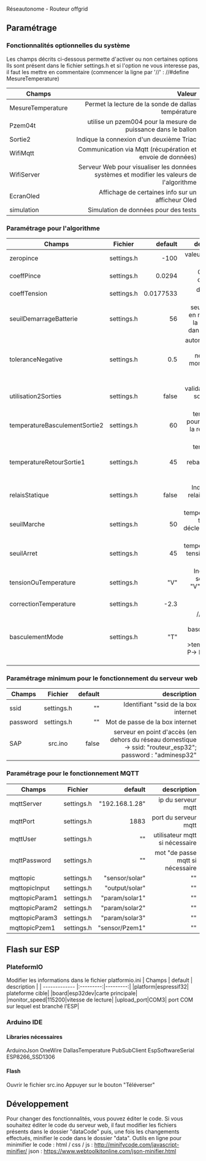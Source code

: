  Réseautonome - Routeur offgrid


## Paramétrage
### Fonctionnalités optionnelles du système
Les champs décrits ci-dessous permette d'activer ou non certaines options
Ils sont présent dans le fichier settings.h et si l'option ne vous interesse pas, il faut les mettre en commentaire (commencer la ligne par '//' : //#define  MesureTemperature)

| Champs      |     Valeur |
| ------------- | ---------: |
| MesureTemperature      |       Permet la lecture de la sonde de dallas température  |
| Pzem04t      |       utilise un pzem004 pour la mesure de puissance dans le ballon  |
| Sortie2      |       Indique la connexion d'un deuxième Triac  |
| WifiMqtt      |       Communication via Mqtt (récupération et envoie de données)  |
| WifiServer      |     Serveur Web pour visualiser les données systèmes et modifier les valeurs de l'algorithme |
| EcranOled      |     Affichage de certaines info sur un afficheur Oled |
| simulation      |     Simulation de données pour des tests |

### Paramétrage pour l'algorithme
| Champs      |    Fichier | default |  description |
| ------------- | :---------: |---------: |---------:|
| zeropince  |   settings.h    | -100 | valeur mesurer à zéro |
| coeffPince  |   settings.h   |  0.0294 | Calculer le coefficient |
| coeffTension  |   settings.h    | 0.0177533 | diviseur de tension |
| seuilDemarrageBatterie  |   settings.h   | 56 | seuil de mise en marche de la regulation dans le ballon |
| toleranceNegative  |   settings.h    | 0.5 | autorisation de 300mA négative au moment de la charge complète |
| utilisation2Sorties  |   settings.h   | false | validation de la sortie 2eme gradateur |
| temperatureBasculementSortie2  |   settings.h    | 60 | température pour démarrer la regul sur la sortie 2 |
| temperatureRetourSortie1  |   settings.h   | 45 |température pour rebasculer sur le premier gradateur  |
| relaisStatique  |   settings.h    | false | Indique si un relais statique est utilisé |
| seuilMarche  |   settings.h   | 50 | température ou tension de déclenchement du relais |
| seuilArret  |   settings.h    | 45 | température ou tension d'arret du relais |
| tensionOuTemperature  |   settings.h   | "V" | Indique si le seuil est en "V"olts ou en "D"egrés|
| correctionTemperature  |   settings.h    | -2.3 | |
| basculementMode  |   settings.h   | "T" | // Choix du mode de basculement : T->température, P-> Puissance zero|


### Paramétrage minimum pour le fonctionnement du serveur web
| Champs      |    Fichier | default |  description |
| ------------- | :---------: |---------: |---------:|
| ssid  |   settings.h    | "" |Identifiant "ssid de la  box internet |
| password  |   settings.h   | "" | Mot de passe de la box internet  |
| SAP  |   src.ino   | false | serveur en point d'accès (en dehors du réseau domestique -> ssid: "routeur_esp32"; password : "adminesp32" |

### Paramétrage pour le fonctionnement MQTT
| Champs      |    Fichier | default |  description |
| ------------- | :---------: |---------: |---------:|
| mqttServer  |   settings.h    | "192.168.1.28" | ip du serveur mqtt |
| mqttPort  |   settings.h    |  1883 | port du serveur mqtt |
| mqttUser  |   settings.h    |  "" | utilisateur mqtt si nécessaire |
| mqttPassword  |   settings.h    |  "" | mot "de passe mqtt si nécessaire |
| mqttopic  |   settings.h    | "sensor/solar"  | "" |
| mqttopicInput  |   settings.h    |  "output/solar" | "" |
| mqttopicParam1  |   settings.h    |  "param/solar1" | "" |
| mqttopicParam2  |   settings.h    |   "param/solar2" | "" |
| mqttopicParam3  |   settings.h    | "param/solar3"  | "" |
| mqttopicPzem1  |   settings.h    |  "sensor/Pzem1" | "" |


## Flash sur ESP

### PlateformIO
Modifier les informations dans le fichier platformio.ini
| Champs      |     default |  description |
| ------------- |:---------:|---------:|
|platform|espressif32| plateforme cible|
|board|esp32dev|carte principale|
|monitor_speed|115200|vitesse de lecture|
|upload_port|COM3| port COM sur lequel est branché l'ESP|

### Arduino IDE
#### Libraries nécessaires
ArduinoJson
OneWire
DallasTemperature
PubSubClient
EspSoftwareSerial
ESP8266_SSD1306

#### Flash
Ouvrir le fichier src.ino
Appuyer sur le bouton "Téléverser"

## Développement
Pour changer des fonctionnalités, vous pouvez éditer le code.
Si vous souhaitez éditer le code du serveur web, il faut modifier les fichiers présents dans le dossier "dataCode" puis, une fois les changements effectués, minifier le code dans le dossier "data".
Outils en ligne pour minimifier le code : 
html / css / js : http://minifycode.com/javascript-minifier/
json : https://www.webtoolkitonline.com/json-minifier.html

